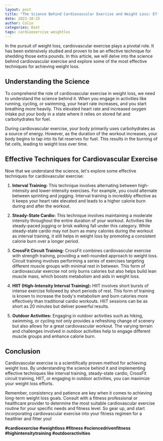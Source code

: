 ```yaml
---
layout: post
title: "The Science Behind Cardiovascular Exercise and Weight Loss: Effective Techniques"
date: 2023-10-25
author: Colin
categories: Diet
tags: cardioexercise weightlos
---
```


In the pursuit of weight loss, cardiovascular exercise plays a pivotal role. It has been extensively studied and proven to be an effective technique for shedding those extra pounds. In this article, we will delve into the science behind cardiovascular exercise and explore some of the most effective techniques for achieving weight loss.

## Understanding the Science

To comprehend the role of cardiovascular exercise in weight loss, we need to understand the science behind it. When you engage in activities like running, cycling, or swimming, your heart rate increases, and you start breathing more heavily. This elevated heart rate and increased oxygen intake put your body in a state where it relies on stored fat and carbohydrates for fuel.

During cardiovascular exercise, your body primarily uses carbohydrates as a source of energy. However, as the duration of the workout increases, your body begins to tap into its fat reserves for fuel. This results in the burning of fat cells, leading to weight loss over time.

## Effective Techniques for Cardiovascular Exercise

Now that we understand the science, let's explore some effective techniques for cardiovascular exercise:

1. **Interval Training:** This technique involves alternating between high-intensity and lower-intensity exercises. For example, you could alternate between sprinting and jogging. Interval training is incredibly effective as it keeps your heart rate elevated and leads to a higher calorie burn during and after the workout.

2. **Steady-State Cardio:** This technique involves maintaining a moderate intensity throughout the entire duration of your workout. Activities like steady-paced jogging or brisk walking fall under this category. While steady-state cardio may not burn as many calories during the workout as interval training, it still helps in weight loss by promoting a consistent calorie burn over a longer period.

3. **CrossFit Circuit Training:** CrossFit combines cardiovascular exercise with strength training, providing a well-rounded approach to weight loss. Circuit training involves performing a series of exercises targeting different muscle groups with minimal rest in between. This form of cardiovascular exercise not only burns calories but also helps build lean muscle mass, which boosts metabolism and aids in weight loss.

4. **HIIT (High-Intensity Interval Training):** HIIT involves short bursts of intense exercise followed by short periods of rest. This form of training is known to increase the body's metabolism and burn calories more effectively than traditional cardio workouts. HIIT sessions can be as short as 20 minutes but deliver powerful results.

5. **Outdoor Activities:** Engaging in outdoor activities such as hiking, swimming, or cycling not only provides a refreshing change of scenery but also allows for a great cardiovascular workout. The varying terrain and challenges involved in outdoor activities help to engage different muscle groups and enhance calorie burn.

## Conclusion

Cardiovascular exercise is a scientifically proven method for achieving weight loss. By understanding the science behind it and implementing effective techniques like interval training, steady-state cardio, CrossFit circuit training, HIIT, or engaging in outdoor activities, you can maximize your weight loss efforts.

Remember, consistency and patience are key when it comes to achieving long-term weight loss goals. Consult with a fitness professional or healthcare provider to determine the most suitable cardiovascular exercise routine for your specific needs and fitness level. So gear up, and start incorporating cardiovascular exercise into your fitness regimen for a healthier and fitter you!

**#cardioexercise #weightloss #fitness #sciencedrivenfitness #highintensitytraining #outdooractivities**